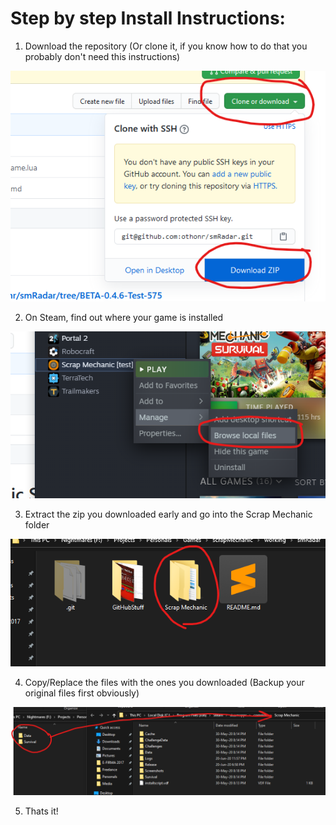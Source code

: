 # Step by step Install Instructions:

1. Download the repository (Or clone it, if you know how to do that you probably don't need this instructions)

![Step 1](./inst01.png)

2. On Steam, find out where your game is installed

![Step 2](./inst02.png)

3. Extract the zip you downloaded early and go into the Scrap Mechanic folder

![Step 3](./inst03.png)

4. Copy/Replace the files with the ones you downloaded (Backup your original files first obviously)

![Step 4](./inst04.png)

5. Thats it!

